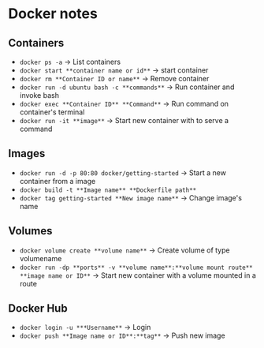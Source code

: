 # Docker notes

## Containers

- `docker ps -a` -> List containers
- `docker start **container name or id**` -> start container
- `docker rm **Container ID or name**` -> Remove container
- `docker run -d ubuntu bash -c **commands**` -> Run container and invoke bash
- `docker exec **Container ID** **Command**` -> Run command on container's terminal
- `docker run -it **image**` -> Start new container with to serve a command

## Images

- `docker run -d -p 80:80 docker/getting-started` -> Start a new container from a image
- `docker build -t **Image name** **Dockerfile path**`
- `docker tag getting-started **New image name**` -> Change image's name

## Volumes

- `docker volume create **volume name**` -> Create volume of type volumename
- `docker run -dp **ports** -v **volume name**:**volume mount route** **image name or ID**` -> Start new container with a volume mounted in a route

## Docker Hub

- `docker login -u ***Username**` -> Login
- `docker push **Image name or ID**:**tag**` -> Push new image
